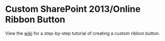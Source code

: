 # Custom SharePoint 2013/Online Ribbon Button

View the [wiki](https://github.com/gunjandatta/sp-ribbonbtn/wiki) for a step-by-step tutorial of creating a custom ribbon button.